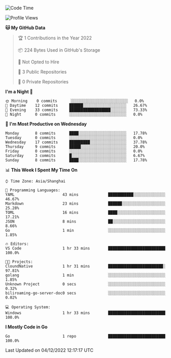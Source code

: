 <!--START_SECTION:waka-->
![Code Time](http://img.shields.io/badge/Code%20Time-220%20hrs%2019%20mins-blue)

![Profile Views](http://img.shields.io/badge/Profile%20Views-0-blue)

**🐱 My GitHub Data** 

> 🏆 1 Contributions in the Year 2022
 > 
> 📦 224 Bytes Used in GitHub's Storage 
 > 
> 🚫 Not Opted to Hire
 > 
> 📜 3 Public Repositories 
 > 
> 🔑 0 Private Repositories  
 > 
**I'm a Night 🦉** 

```text
🌞 Morning    0 commits      ░░░░░░░░░░░░░░░░░░░░░░░░░   0.0% 
🌆 Daytime    12 commits     ██████░░░░░░░░░░░░░░░░░░░   26.67% 
🌃 Evening    33 commits     ██████████████████░░░░░░░   73.33% 
🌙 Night      0 commits      ░░░░░░░░░░░░░░░░░░░░░░░░░   0.0%

```
📅 **I'm Most Productive on Wednesday** 

```text
Monday       8 commits      ████░░░░░░░░░░░░░░░░░░░░░   17.78% 
Tuesday      0 commits      ░░░░░░░░░░░░░░░░░░░░░░░░░   0.0% 
Wednesday    17 commits     █████████░░░░░░░░░░░░░░░░   37.78% 
Thursday     9 commits      █████░░░░░░░░░░░░░░░░░░░░   20.0% 
Friday       0 commits      ░░░░░░░░░░░░░░░░░░░░░░░░░   0.0% 
Saturday     3 commits      █░░░░░░░░░░░░░░░░░░░░░░░░   6.67% 
Sunday       8 commits      ████░░░░░░░░░░░░░░░░░░░░░   17.78%

```


📊 **This Week I Spent My Time On** 

```text
⌚︎ Time Zone: Asia/Shanghai

💬 Programming Languages: 
YAML                     43 mins             ███████████░░░░░░░░░░░░░░   46.67% 
Markdown                 23 mins             ██████░░░░░░░░░░░░░░░░░░░   25.28% 
TOML                     16 mins             ████░░░░░░░░░░░░░░░░░░░░░   17.21% 
JSON                     8 mins              ██░░░░░░░░░░░░░░░░░░░░░░░   8.66% 
Go                       1 min               ░░░░░░░░░░░░░░░░░░░░░░░░░   1.85%

🔥 Editors: 
VS Code                  1 hr 33 mins        █████████████████████████   100.0%

🐱‍💻 Projects: 
CloundNative             1 hr 31 mins        ████████████████████████░   97.81% 
golang                   1 min               ░░░░░░░░░░░░░░░░░░░░░░░░░   1.85% 
Unknown Project          0 secs              ░░░░░░░░░░░░░░░░░░░░░░░░░   0.32% 
biliroaming-go-server-doc0 secs              ░░░░░░░░░░░░░░░░░░░░░░░░░   0.02%

💻 Operating System: 
Windows                  1 hr 33 mins        █████████████████████████   100.0%

```

**I Mostly Code in Go** 

```text
Go                       1 repo              █████████████████████████   100.0%

```



 Last Updated on 04/12/2022 12:17:17 UTC
<!--END_SECTION:waka-->
